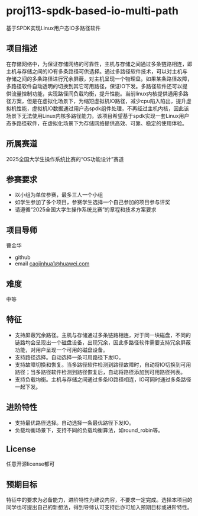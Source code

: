 # proj113-spdk-based-io-multi-path

基于SPDK实现Linux用户态IO多路径软件

## 项目描述

在存储网络中，为保证存储网络的可靠性，主机与存储之间通过多条链路相连，即主机与存储之间的IO有多条路径可供选择。通过多路径软件技术，可以对主机与存储之间的多条路径进行冗余屏蔽，对主机呈现一个物理盘。如果某条路径故障，多路径软件自动透明的切换到其它可用路径，保证IO下发。多路径软件还可以提供流量控制功能，实现路径间负载均衡，提升性能。当前linux内核提供通用多路径方案，但是在虚拟化场景下，为缩短虚拟机IO路径，减少cpu陷入陷出，提升虚拟机性能，虚拟机IO数据通过用户态spdk组件处理，不再经过主机内核，因此该场景下无法使用Linux内核多路径能力。该项目希望基于spdk实现一套Linux用户态多路径软件，在虚拟化场景下为存储网络提供高效、可靠、稳定的使用体验。

## 所属赛道

2025全国大学生操作系统比赛的“OS功能设计”赛道

## 参赛要求

- 以小组为单位参赛，最多三人一个小组
- 如学生参加了多个项目，参赛学生选择一个自己参加的项目参与评奖
- 请遵循“2025全国大学生操作系统比赛”的章程和技术方案要求

## 项目导师

曹金华

* github
* email  caojinhua1@huawei.com

## 难度

中等

## 特征

- 支持屏蔽冗余路径。主机与存储通过多条链路相连，对于同一块磁盘，不同的链路均会呈现出一个磁盘设备，出现冗余，因此多路径软件需要支持冗余屏蔽功能，对用户呈现一个可用的磁盘设备。
- 支持路径选择。自动选择一条可用路径下发IO。
- 支持故障切换和恢复。当多路径软件检测到路径故障时，自动将IO切换到可用路径；当多路径软件检测到路径恢复后，自动将路径添加到可用路径列表。
- 支持负载均衡。主机与存储之间通过多条IO路径相连，IO可同时通过多条路径一起下发。

## 进阶特性

- 支持最优路径选择。自动选择一条最优路径下发IO。
- 负载均衡场景下，支持不同的负载均衡算法，如round_robin等。

## License

任意开源license都可

## 预期目标

特征中的要求为必备能力，进阶特性为建议内容，不要求一定完成。选择本项目的同学也可提出自己的新想法，得到导师认可支持后亦可加入预期目标或进阶特性。
